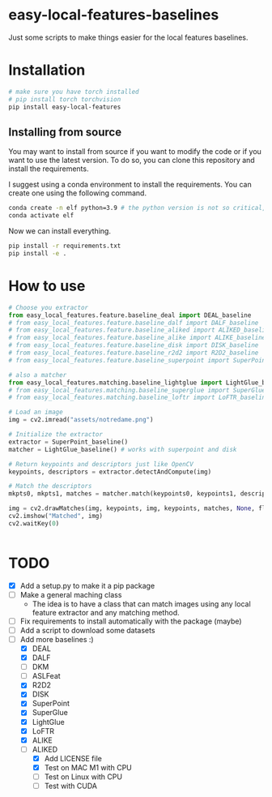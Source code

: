 # easy-local-features-baselines

Just some scripts to make things easier for the local features baselines.

# Installation

```bash
# make sure you have torch installed
# pip install torch torchvision
pip install easy-local-features
```

## Installing from source

You may want to install from source if you want to modify the code or if you want to use the latest version. To do so, you can clone this repository and install the requirements.

I suggest using a conda environment to install the requirements. You can create one using the following command.

```bash
conda create -n elf python=3.9 # the python version is not so critical, but I used 3.9.
conda activate elf
```

Now we can install everything.

```bash
pip install -r requirements.txt
pip install -e .
```

# How to use

```python
# Choose you extractor
from easy_local_features.feature.baseline_deal import DEAL_baseline
# from easy_local_features.feature.baseline_dalf import DALF_baseline
# from easy_local_features.feature.baseline_aliked import ALIKED_baseline
# from easy_local_features.feature.baseline_alike import ALIKE_baseline
# from easy_local_features.feature.baseline_disk import DISK_baseline
# from easy_local_features.feature.baseline_r2d2 import R2D2_baseline
# from easy_local_features.feature.baseline_superpoint import SuperPoint_baseline

# also a matcher
from easy_local_features.matching.baseline_lightglue import LightGlue_baseline
# from easy_local_features.matching.baseline_superglue import SuperGlue_baseline
# from easy_local_features.matching.baseline_loftr import LoFTR_baseline

# Load an image
img = cv2.imread("assets/notredame.png")

# Initialize the extractor
extractor = SuperPoint_baseline()
matcher = LightGlue_baseline() # works with superpoint and disk

# Return keypoints and descriptors just like OpenCV
keypoints, descriptors = extractor.detectAndCompute(img)

# Match the descriptors
mkpts0, mkpts1, matches = matcher.match(keypoints0, keypoints1, descriptors0, descriptors1)

img = cv2.drawMatches(img, keypoints, img, keypoints, matches, None, flags=cv2.DrawMatchesFlags_NOT_DRAW_SINGLE_POINTS)
cv2.imshow("Matched", img)
cv2.waitKey(0)



```
# TODO

- [x] Add a setup.py to make it a pip package
- [ ] Make a general maching class
  - The idea is to have a class that can match images using any local feature extractor and any matching method.
- [ ] Fix requirements to install automatically with the package (maybe)
- [ ] Add a script to download some datasets
- [ ] Add more baselines :)
  - [x] DEAL
  - [x] DALF
  - [ ] DKM
  - [ ] ASLFeat
  - [x] R2D2
  - [x] DISK
  - [x] SuperPoint
  - [x] SuperGlue
  - [x] LightGlue
  - [x] LoFTR
  - [x] ALIKE
  - [ ] ALIKED
    - [x] Add LICENSE file
    - [x] Test on MAC M1 with CPU
    - [ ] Test on Linux with CPU
    - [ ] Test with CUDA